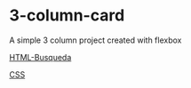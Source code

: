 # 3-column-card
A simple 3 column project created with flexbox


[HTML-Busqueda](index.html)

[CSS](styles.css)
